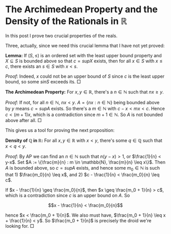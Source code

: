 # The Archimedean Property and the Density of the Rationals in $\mathbb{R}$

In this post I prove two crucial properties of the reals.

Three, actually, since we need this crucial lemma that I have not yet proved:

**Lemma:** If $(S, \leq)$ is an ordered set with the least upper bound property and $X \subseteq S$ is bounded above so that $c = sup X$ exists, then for all $x \in S$ with $x \leq c$, there exists an $s \in S$ with $x < s$.

*Proof:* Indeed, $x$ could not be an upper bound of $S$ since $c$ is the least upper bound, so some $s in S$ exceeds its. $\Box$

**The Archimedean Property:** For $x, y \in \mathbb{R}$, there's a $n \in \mathbb{N}$ such that $nx \geq y$.

*Proof:* If not, for all $n \in \mathbb{N}$, $nx < y$. $A = \{nx : n \in \mathbb{N}\}$ being bounded above by $y$ means $c = sup A$ exists. So there's a $m \in \mathbb{N}$ with $c - x < mx < c$. Hence $c < (m + 1)x$, which is a contradiction since $m+1 \in \mathbb{N}$. So $A$ is not bounded above after all. $\Box$


This gives us a tool for proving the next proposition:

**Density of $\mathbb{Q}$ in $\mathbb{R}$:** For all $x, y \in \mathbb{R}$ with $x < y$, there's some $q \in \mathbb{Q}$ such that $x < q < y$.

*Proof:* By AP we can find an $n \in \mathbb{N}$ such that $n(y-x) > 1$, or $\frac{1}{n} < y-x$. Set $A := \{\frac{m}{n} : m \in \mathbb{N}, \frac{m}{n} \leq x\}$. Then $A$ is bounded above, so $c = sup A$ exists, and  hence some $m_0 \in \mathbb{N}$ is such that 1) $\frac{m_0}{n} \leq x$, and 2) $c - \frac{1}{n} < \frac{m_0}{n} \leq c$. 

If $x - \frac{1}{n} \geq \frac{m_0}{n}$, then $x \geq \frac{m_0 + 1}{n} > c$, which is a contradiction since $c$ is an upper bound on $A$. So 

$$x - \frac{1}{n} < \frac{m_0}{n}$$

hence $x < \frac{m_0 + 1}{n}$. We also must have, $\frac{m_0 + 1}{n} \leq x + \frac{1}{n} < y$. So $\frac{m_0 + 1}{n}$ is precisely the droid we're looking for. $\Box$

